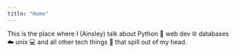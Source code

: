 ```yaml
---
title: "Home"
---
```

This is the place where I (Ainsley) talk about Python :snake: web dev :globe_with_meridians: databases :cloud: unix :computer: and all other tech things :robot: that spill out of my head.
